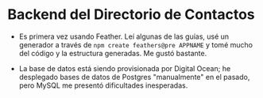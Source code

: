 # Backend del Directorio de Contactos

- Es primera vez usando Feather. Leí algunas de las guías, usé un generador a través de `npm create feathers@pre APPNAME` y tomé mucho del código y la estructura generadas. Me gustó bastante. 

- La base de datos está siendo provisionada por Digital Ocean; he desplegado bases de datos de Postgres "manualmente" en el pasado, pero MySQL me presentó dificultades inesperadas.


